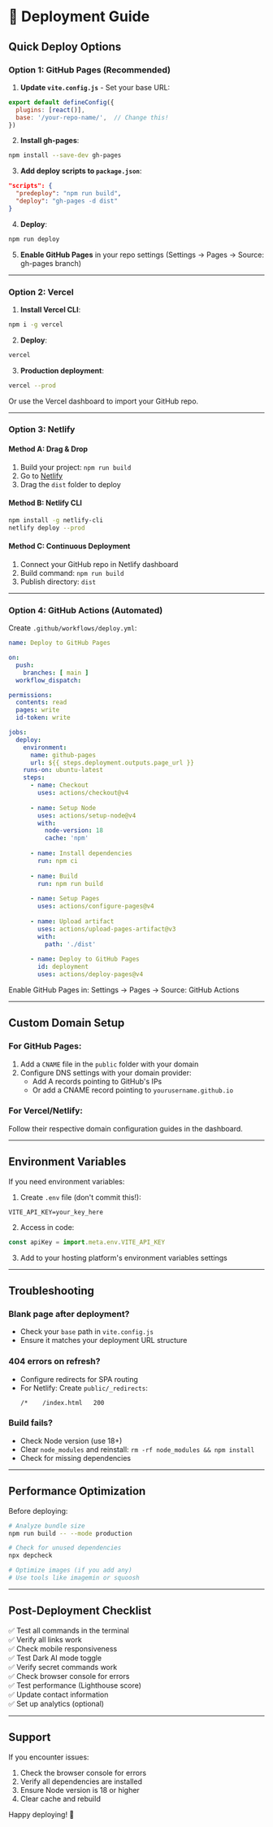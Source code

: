 # 🚀 Deployment Guide

## Quick Deploy Options

### Option 1: GitHub Pages (Recommended)

1. **Update `vite.config.js`** - Set your base URL:
```js
export default defineConfig({
  plugins: [react()],
  base: '/your-repo-name/',  // Change this!
})
```

2. **Install gh-pages**:
```bash
npm install --save-dev gh-pages
```

3. **Add deploy scripts to `package.json`**:
```json
"scripts": {
  "predeploy": "npm run build",
  "deploy": "gh-pages -d dist"
}
```

4. **Deploy**:
```bash
npm run deploy
```

5. **Enable GitHub Pages** in your repo settings (Settings → Pages → Source: gh-pages branch)

---

### Option 2: Vercel

1. **Install Vercel CLI**:
```bash
npm i -g vercel
```

2. **Deploy**:
```bash
vercel
```

3. **Production deployment**:
```bash
vercel --prod
```

Or use the Vercel dashboard to import your GitHub repo.

---

### Option 3: Netlify

#### Method A: Drag & Drop
1. Build your project: `npm run build`
2. Go to [Netlify](https://app.netlify.com)
3. Drag the `dist` folder to deploy

#### Method B: Netlify CLI
```bash
npm install -g netlify-cli
netlify deploy --prod
```

#### Method C: Continuous Deployment
1. Connect your GitHub repo in Netlify dashboard
2. Build command: `npm run build`
3. Publish directory: `dist`

---

### Option 4: GitHub Actions (Automated)

Create `.github/workflows/deploy.yml`:

```yaml
name: Deploy to GitHub Pages

on:
  push:
    branches: [ main ]
  workflow_dispatch:

permissions:
  contents: read
  pages: write
  id-token: write

jobs:
  deploy:
    environment:
      name: github-pages
      url: ${{ steps.deployment.outputs.page_url }}
    runs-on: ubuntu-latest
    steps:
      - name: Checkout
        uses: actions/checkout@v4
      
      - name: Setup Node
        uses: actions/setup-node@v4
        with:
          node-version: 18
          cache: 'npm'
      
      - name: Install dependencies
        run: npm ci
      
      - name: Build
        run: npm run build
      
      - name: Setup Pages
        uses: actions/configure-pages@v4
      
      - name: Upload artifact
        uses: actions/upload-pages-artifact@v3
        with:
          path: './dist'
      
      - name: Deploy to GitHub Pages
        id: deployment
        uses: actions/deploy-pages@v4
```

Enable GitHub Pages in: Settings → Pages → Source: GitHub Actions

---

## Custom Domain Setup

### For GitHub Pages:
1. Add a `CNAME` file in the `public` folder with your domain
2. Configure DNS settings with your domain provider:
   - Add A records pointing to GitHub's IPs
   - Or add a CNAME record pointing to `yourusername.github.io`

### For Vercel/Netlify:
Follow their respective domain configuration guides in the dashboard.

---

## Environment Variables

If you need environment variables:

1. Create `.env` file (don't commit this!):
```env
VITE_API_KEY=your_key_here
```

2. Access in code:
```js
const apiKey = import.meta.env.VITE_API_KEY
```

3. Add to your hosting platform's environment variables settings

---

## Troubleshooting

### Blank page after deployment?
- Check your `base` path in `vite.config.js`
- Ensure it matches your deployment URL structure

### 404 errors on refresh?
- Configure redirects for SPA routing
- For Netlify: Create `public/_redirects`:
  ```
  /*    /index.html   200
  ```

### Build fails?
- Check Node version (use 18+)
- Clear `node_modules` and reinstall: `rm -rf node_modules && npm install`
- Check for missing dependencies

---

## Performance Optimization

Before deploying:

```bash
# Analyze bundle size
npm run build -- --mode production

# Check for unused dependencies
npx depcheck

# Optimize images (if you add any)
# Use tools like imagemin or squoosh
```

---

## Post-Deployment Checklist

✅ Test all commands in the terminal  
✅ Verify all links work  
✅ Check mobile responsiveness  
✅ Test Dark AI mode toggle  
✅ Verify secret commands work  
✅ Check browser console for errors  
✅ Test performance (Lighthouse score)  
✅ Update contact information  
✅ Set up analytics (optional)  

---

## Support

If you encounter issues:
1. Check the browser console for errors
2. Verify all dependencies are installed
3. Ensure Node version is 18 or higher
4. Clear cache and rebuild

Happy deploying! 🚀
